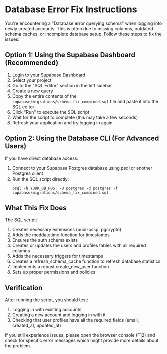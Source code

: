 # Database Error Fix Instructions

You're encountering a "Database error querying schema" when logging into newly created accounts. This is often due to missing columns, outdated schema caches, or incomplete database setup. Follow these steps to fix the issues:

## Option 1: Using the Supabase Dashboard (Recommended)

1. Login to your [Supabase Dashboard](https://app.supabase.com)
2. Select your project
3. Go to the "SQL Editor" section in the left sidebar
4. Create a new query
5. Copy the entire contents of the `supabase/migrations/schema_fix_combined.sql` file and paste it into the SQL editor
6. Click "Run" to execute the SQL script
7. Wait for the script to complete (this may take a few seconds)
8. Refresh your application and try logging in again

## Option 2: Using the Database CLI (For Advanced Users)

If you have direct database access:

1. Connect to your Supabase Postgres database using psql or another Postgres client
2. Run the SQL script directly:
   ```
   psql -h YOUR_DB_HOST -U postgres -d postgres -f supabase/migrations/schema_fix_combined.sql
   ```

## What This Fix Does

The SQL script:

1. Creates necessary extensions (uuid-ossp, pgcrypto)
2. Adds the moddatetime function for timestamps
3. Ensures the auth schema exists
4. Creates or updates the users and profiles tables with all required columns
5. Adds the necessary triggers for timestamps
6. Creates a refresh_schema_cache function to refresh database statistics
7. Implements a robust create_new_user function
8. Sets up proper permissions and policies

## Verification

After running the script, you should test:

1. Logging in with existing accounts
2. Creating a new account and logging in with it
3. Checking that user profiles have all the required fields (email, created_at, updated_at)

If you still experience issues, please open the browser console (F12) and check for specific error messages which might provide more details about the problem. 
